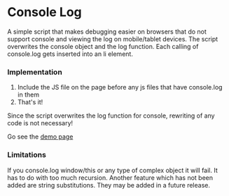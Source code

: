 Console Log
==========

A simple script that makes debugging easier on browsers that do not support console and viewing the log on mobile/tablet devices. The script overwrites the console object and the log function. Each calling of console.log gets inserted into an li element.

### Implementation

1. Include the JS file on the page before any js files that have console.log in them
2. That's it!

Since the script overwrites the log function for console, rewriting of any code is not necessary! 

Go see the [demo page](http://console.mikewgd.com/demo.html)

### Limitations
If you console.log window/this or any type of complex object it will fail. It has to do with too much recursion. Another feature which has not been added are string substitutions. 
They may be added in a future release.

